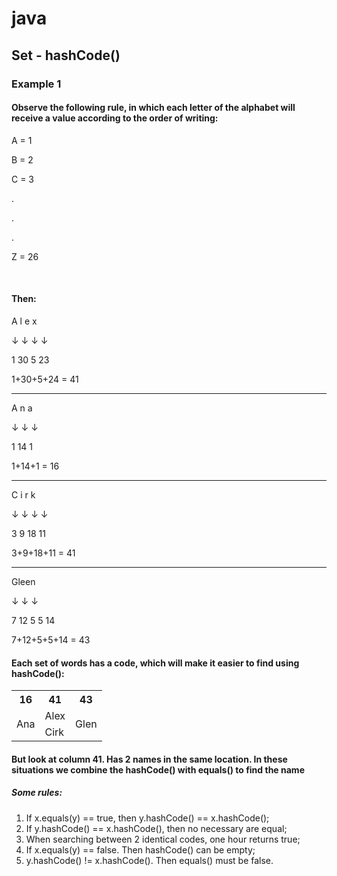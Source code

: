 # java

## Set - hashCode()
### Example 1
#### Observe the following rule, in which each letter of the alphabet will receive a value according to the order of writing:

<p>A = 1</p>
<p>B = 2</p>
<p>C = 3</p>
<p>.</p>
<p>.</p>
<p>.</p>
<p>Z = 26</p>
<br/>

#### Then:

<p>A l  e x</p>
<p>↓ ↓  ↓ ↓</p>
<p>1 30 5 23</p>
<p>1+30+5+24 = 41</p>

<hr>
<p>A n a</p>
<p>↓ ↓ ↓</p>
<p>1 14 1</p>
<p>1+14+1 = 16</p>

<hr>
<p>C i r k</p>
<p>↓ ↓  ↓ ↓</p>
<p>3 9 18 11</p>
<p>3+9+18+11 = 41</p>

<hr>
<p>Gleen</p>
<p>↓ ↓ ↓</p>
<p>7 12 5 5 14</p>
<p>7+12+5+5+14 = 43</p>

#### Each set of words has a code, which will make it easier to find using hashCode():

<table>
  <tr>
    <th>16</th>
    <th>41</th>
    <th>43</th>
  </tr>
  <tr>
    <td rowspan="2">Ana</td>
    <td>Alex</th>
    <td rowspan="2">Glen</td>
  </tr>
  <tr>
    <td>Cirk</td>
  </tr>
</table>

#### But look at column 41. Has 2 names in the same location. In these situations we combine the hashCode() with equals() to find the name

##### Some rules:

<ol>
  <li>If x.equals(y) == true, then y.hashCode() == x.hashCode();</li>
  <li>If y.hashCode() == x.hashCode(), then no necessary are equal;</li>
  <li>When searching between 2 identical codes, one hour returns true;</li>
  <li>If x.equals(y) == false. Then hashCode() can be empty;</li>
  <li>y.hashCode() != x.hashCode(). Then equals() must be false.</li>
 </ol>

